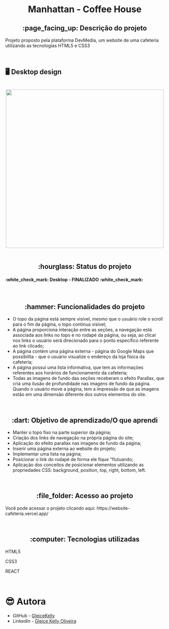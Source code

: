 <h1 align = "center">Manhattan - Coffee House</h1>
<h2 align = "center">:page_facing_up: Descrição do projeto</h2>
<p>Projeto proposto pela plataforma DevMedia, um website de uma cafeteria utilizando as tecnologias HTML5 e CSS3</p>
<br>

## :desktop_computer: Desktop design
<br>
<div align="center">
<img src="https://github.com/gleicekelly13/Cafeteria-Manhattan/assets/80974593/3d0c1912-3ec0-4423-b97a-82adad923984" width="500"/>
</div>
<br>

<h2 align="center">:hourglass: Status do projeto </h2>
<h4>:white_check_mark: Desktop - FINALIZADO :white_check_mark: </h4>
<br>

<h2 align="center">:hammer: Funcionalidades do projeto </h2>
<ul>
  <li>O topo da página está sempre visível, mesmo que o usuário role o scroll para o fim da página, o topo continua visível;
</li>
  <li>A página proporciona interação entre as seções, a navegação está associada aos links no topo e no rodapé da página, 
    ou seja, ao clicar nos links o usuário será direcionado para o ponto específico referente ao link clicado;</li>
  <li>A página contém uma página externa - página do Google Maps que possibilita - que o usuário visualize o endereço da loja física da cafeteria;</li>
  <li>A página possui uma lista informativa, que tem as informações referentes aos horários de funcionamento da cafeteria;</li>
  <li>Todas as imagens de fundo das seções receberam o efeito Parallax, que cria uma ilusão de profundidade nas imagens de fundo da página. 
    Quando o usuário move a página, tem a impressão de que as imagens estão em uma dimensão diferente dos outros elementos do site.</li>
</ul>
<br>

<h2 align="center"> :dart: Objetivo de aprendizado/O que aprendi </h2>
<ul>
  <li>Manter o topo fixo na parte superior da página;</li>
  <li>Criação dos links de navegação na própria página do site;</li>
  <li>Aplicação do efeito parallax nas imagens de fundo da página;</li>
  <li>Inserir uma página externa ao website do projeto;</li>
  <li>Implementar uma lista na página;</li>
  <li>Posicionar o link do rodapé de forma ele fique "flutuando;</li>
  <li>Aplicação dos conceitos de posicionar elementos utilizando as propriedades CSS: background, position, top, right, bottom, left.</li>
</ul>
<br>

<h2 align="center"> :file_folder: Acesso ao projeto </h2>
<p>Você pode acessar o projeto clicando aqui: https://website-cafeteria.vercel.app/ </p>
<br>

<h2 align="center"> :computer: Tecnologias utilizadas </h2>
<p>HTML5</p>
<p>CSS3</p>
<p>REACT</p>
<br>

# :sunglasses: Autora

- GitHub - [GleiceKelly](https://github.com/gleicekelly13)
- LinkedIn - [Gleice Kelly Oliveira](https://www.linkedin.com/in/gleicekelly13/)
<br>
